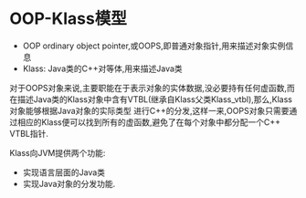 # OOP-Klass模型

- OOP ordinary object pointer,或OOPS,即普通对象指针,用来描述对象实例信息
- Klass: Java类的C++对等体,用来描述Java类

对于OOPS对象来说,主要职能在于表示对象的实体数据,没必要持有任何虚函数,而在描述Java类的Klass对象中含有VTBL(继承自Klass父类Klass_vtbl),那么,Klass对象能够根据Java对象的实际类型
进行C++的分发,这样一来,OOPS对象只需要通过相应的Klass便可以找到所有的虚函数,避免了在每个对象中都分配一个C++ VTBL指针. <br/>

Klass向JVM提供两个功能:
  - 实现语言层面的Java类
  - 实现Java对象的分发功能.
